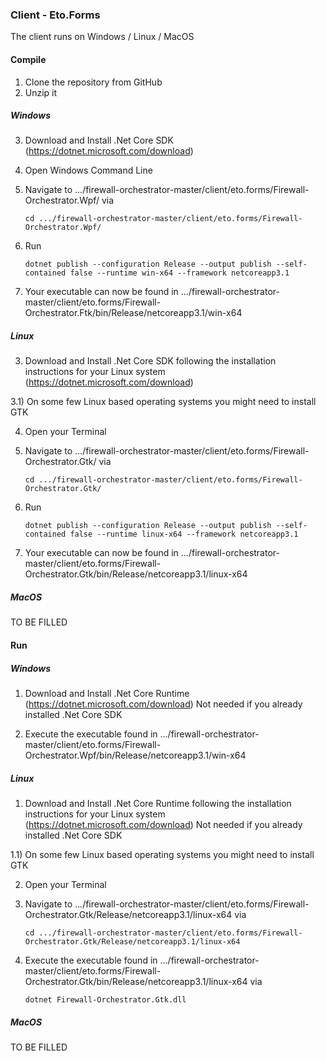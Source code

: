### Client - Eto.Forms
The client runs on Windows / Linux / MacOS

#### Compile
1) Clone the repository from GitHub
2) Unzip it

##### Windows

3) Download and Install .Net Core SDK (https://dotnet.microsoft.com/download)

4) Open Windows Command Line 

5) Navigate to .../firewall-orchestrator-master/client/eto.forms/Firewall-Orchestrator.Wpf/ via
       
       cd .../firewall-orchestrator-master/client/eto.forms/Firewall-Orchestrator.Wpf/
       
6) Run
       
       dotnet publish --configuration Release --output publish --self-contained false --runtime win-x64 --framework netcoreapp3.1
       
7) Your executable can now be found in .../firewall-orchestrator-master/client/eto.forms/Firewall-Orchestrator.Ftk/bin/Release/netcoreapp3.1/win-x64       
       
##### Linux

3) Download and Install .Net Core SDK following the installation instructions for your Linux system (https://dotnet.microsoft.com/download)

3.1) On some few Linux based operating systems you might need to install GTK

4) Open your Terminal

5) Navigate to .../firewall-orchestrator-master/client/eto.forms/Firewall-Orchestrator.Gtk/ via

       cd .../firewall-orchestrator-master/client/eto.forms/Firewall-Orchestrator.Gtk/       

6) Run 

       dotnet publish --configuration Release --output publish --self-contained false --runtime linux-x64 --framework netcoreapp3.1
       
7) Your executable can now be found in .../firewall-orchestrator-master/client/eto.forms/Firewall-Orchestrator.Gtk/bin/Release/netcoreapp3.1/linux-x64  

##### MacOS

TO BE FILLED

#### Run

##### Windows

1) Download and Install .Net Core Runtime (https://dotnet.microsoft.com/download)
Not needed if you already installed .Net Core SDK

2) Execute the executable found in .../firewall-orchestrator-master/client/eto.forms/Firewall-Orchestrator.Wpf/bin/Release/netcoreapp3.1/win-x64   

##### Linux

1) Download and Install .Net Core Runtime following the installation instructions for your Linux system (https://dotnet.microsoft.com/download)
Not needed if you already installed .Net Core SDK

1.1) On some few Linux based operating systems you might need to install GTK

2) Open your Terminal

3) Navigate to .../firewall-orchestrator-master/client/eto.forms/Firewall-Orchestrator.Gtk/Release/netcoreapp3.1/linux-x64 via

       cd .../firewall-orchestrator-master/client/eto.forms/Firewall-Orchestrator.Gtk/Release/netcoreapp3.1/linux-x64    

4) Execute the executable found in .../firewall-orchestrator-master/client/eto.forms/Firewall-Orchestrator.Gtk/bin/Release/netcoreapp3.1/linux-x64 via
       
       dotnet Firewall-Orchestrator.Gtk.dll
              
##### MacOS

TO BE FILLED
